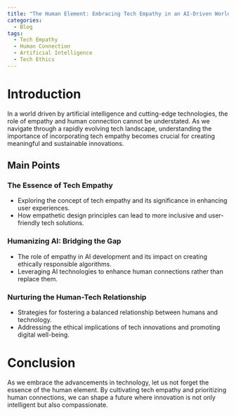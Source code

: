 ```yaml
---
title: "The Human Element: Embracing Tech Empathy in an AI-Driven World"
categories:
  - Blog
tags:
  - Tech Empathy
  - Human Connection
  - Artificial Intelligence
  - Tech Ethics
---
```


# Introduction
In a world driven by artificial intelligence and cutting-edge technologies, the role of empathy and human connection cannot be understated. As we navigate through a rapidly evolving tech landscape, understanding the importance of incorporating tech empathy becomes crucial for creating meaningful and sustainable innovations.

## Main Points
### The Essence of Tech Empathy
- Exploring the concept of tech empathy and its significance in enhancing user experiences.
- How empathetic design principles can lead to more inclusive and user-friendly tech solutions.

### Humanizing AI: Bridging the Gap
- The role of empathy in AI development and its impact on creating ethically responsible algorithms.
- Leveraging AI technologies to enhance human connections rather than replace them.

### Nurturing the Human-Tech Relationship
- Strategies for fostering a balanced relationship between humans and technology.
- Addressing the ethical implications of tech innovations and promoting digital well-being.

# Conclusion
As we embrace the advancements in technology, let us not forget the essence of the human element. By cultivating tech empathy and prioritizing human connections, we can shape a future where innovation is not only intelligent but also compassionate.